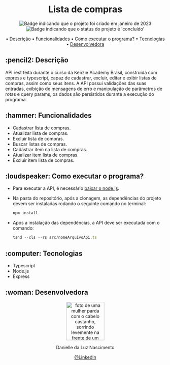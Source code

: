 <h1 align="center">Lista de compras</h1>

<p align="center">
    <img alt="Badge indicando que o projeto foi criado em janeiro de 2023" src="https://img.shields.io/badge/Data%20de%20cria%C3%A7%C3%A3o-janeiro%2F2023-blue">
    <img alt="Badge indicando que o status do projeto é 'concluído'" src="https://img.shields.io/badge/Status-Concluído-yellow">
</p>

<p align="center">
    • <a href="#descricao">Descrição</a>
    • <a href="#funcionalidades">Funcionalidades</a>
    • <a href="#interacao">Como executar o programa?</a>
    • <a href="#tecnologias">Tecnologias</a>
    • <a href="#Desenvolvedora">Desenvolvedora</a>
</p>

<h2 id="descricao">:pencil2: Descrição</h2>
API rest feita durante o curso da Kenzie Academy Brasil, construída com express e typescript,
capaz de cadastrar, excluir, editar e exibir listas de compras, assim como seus itens. 
A API possui validações das suas entradas, exibição de mensagens de erro e manipulação de parâmetros de rotas e query params,
os dados são persistidos durante a execução do programa.

<h2 id="funcionalidades">:hammer: Funcionalidades</h2>

- Cadastrar lista de compras.
- Atualizar lista de compras.
- Excluir lista de compras.
- Buscar listas de compras.
- Cadastrar item na lista de compras.
- Atualizar item lista de compras.
- Excluir item lista de compras.


<h2 id="interacao">:loudspeaker: Como executar o programa?</h2>

- Para executar a API, é necessário <a href="https://nodejs.org/en/download/">baixar o node.js</a>.
- Na pasta do repositório, após a clonagem, as dependências do projeto devem ser instaladas rodando o seguinte comando no terminal:

  ```typescript
  npm install
  ```
- Após a instalação das dependências, a API deve ser executada com o comando:

  ```typescript
  tsnd --cls --rs src/nomeArquivoApi.ts
  ```

<h2 id="tecnologias">:computer: Tecnologias</h2>

- Typescript
- Node.js
- Express

<h2 id="Desenvolvedora">:woman: Desenvolvedora</h2>

<p align="center">
  <a href="https://github.com/Danielle-Luz">
    <img width="120px" src="https://avatars.githubusercontent.com/u/99164019?v=4" alt="foto de uma mulher parda com o cabelo castanho, sorrindo levemente na frente de um fundo verde com bits">
  </a>
</p>

<p align="center">
Danielle da Luz Nascimento
</p>

<p align="center">
<a href="https://www.linkedin.com/in/danielle-da-luz-nascimento/">@Linkedin</a>
</p>
